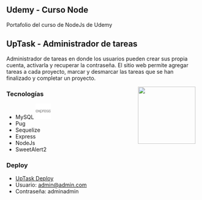 ## Udemy - Curso Node
Portafolio del curso de NodeJs de Udemy

## UpTask - Administrador de tareas

Administrador de tareas en donde los usuarios pueden crear sus propia cuenta, activarla y recuperar la contraseña. 
El sitio web permite agregar tareas a cada proyecto, marcar y desmarcar las tareas que se han finalizado y completar un proyecto.

<img src="https://www.redotheweb.com/images/nodejs-mysql.png" align="right" height="150" width="150" hspace="10">
<div style="text-align: justify;">

### Tecnologías
 - MySQL <a href="https://expressjs.com" target="_blank"> <img src="https://raw.githubusercontent.com/devicons/devicon/master/icons/express/express-original-wordmark.svg" alt="express" width="40" height="40"/> </a>
 - Pug
 - Sequelize
 - Express
 - NodeJs
 - SweetAlert2

### Deploy

 - [UpTask Deploy](https://pacific-dusk-49748.herokuapp.com/iniciar-sesion)
 - Usuario: admin@admin.com
 - Contraseña: adminadmin
 
</div>
